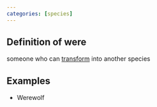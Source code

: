 ```yaml
---
categories: [species]
---
```


## Definition of were

someone who can [transform](./transformation) into another species

## Examples

- Werewolf
